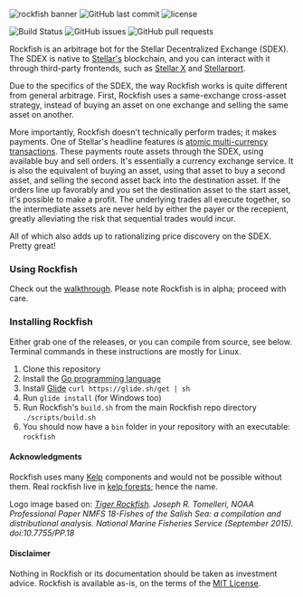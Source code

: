 ![rockfish banner](https://user-images.githubusercontent.com/43561569/52517026-2be8b480-2bfa-11e9-9f95-4379a7010ad1.png)
![GitHub last commit](https://img.shields.io/github/last-commit/Reidmcc/rockfish.svg?style=for-the-badge)
![license](https://img.shields.io/badge/License-MIT-blue.svg?style=for-the-badge&longCache=true)

![Build Status](https://travis-ci.com/Reidmcc/rockfish.svg?branch=master)
![GitHub issues](https://img.shields.io/github/issues/Reidmcc/rockfish.svg?style=flat-square&longCache=true)
![GitHub pull requests](https://img.shields.io/github/issues-pr/Reidmcc/rockfish.svg?style=flat-square&longCache=true)

Rockfish is an arbitrage bot for the Stellar Decentralized Exchange (SDEX). The SDEX is native to [Stellar's](https://www.stellar.org/) blockchain, and you can interact with it through third-party frontends, such as [Stellar X](https://www.stellarx.com/) and [Stellarport](https://stellarport.io/home).

Due to the specifics of the SDEX, the way Rockfish works is quite different from general arbitrage. First, Rockfish uses a same-exchange cross-asset strategy, instead of buying an asset on one exchange and selling the same asset on another.

More importantly, Rockfish doesn't technically perform trades; it makes payments. One of Stellar's headline features is [atomic multi-currency transactions](https://www.stellar.org/how-it-works/stellar-basics/explainers/#Multi-currency_transactions). These payments route assets through the SDEX, using available buy and sell orders. It's essentially a currency exchange service. It is also the equivalent of buying an asset, using that asset to buy a second asset, and selling the second asset back into the destination asset. If the orders line up favorably and you set the destination asset to the start asset, it's possible to make a profit. The underlying trades all execute together, so the intermediate assets are never held by either the payer or the recepient, greatly alleviating the risk that sequential trades would incur.

All of which also adds up to rationalizing price discovery on the SDEX. Pretty great!

### Using Rockfish

Check out the [walkthrough](https://github.com/Reidmcc/rockfish/blob/master/walkthrough.md). Please note Rockfish is in alpha; proceed with care.

### Installing Rockfish

Either grab one of the releases, or you can compile from source, see below. Terminal commands in these instructions are mostly for Linux.

1. Clone this repository
2. Install the [Go programming language](https://golang.org/)
3. Install [Glide](https://github.com/Masterminds/glide) `curl https://glide.sh/get | sh`
4. Run `glide install` (for Windows too)
5. Run Rockfish's `build.sh` from the main Rockfish repo directory `./scripts/build.sh`
6. You should now have a `bin` folder in your repository with an executable: `rockfish`

#### Acknowledgments

Rockfish uses many [Kelp](https://github.com/interstellar/kelp) components and would not be possible without them. Real rockfish live in [kelp forests](https://en.wikipedia.org/wiki/Kelp_forest); hence the name.

Logo image based on: _[Tiger Rockfish](https://commons.wikimedia.org/wiki/File:Tiger_rockfish_Joseph_R._Tomelleri.JPG). Joseph R. Tomelleri,  NOAA Professional Paper NMFS 18-Fishes of the Salish Sea: a compilation and distributional analysis. National Marine Fisheries Service (September 2015). doi:10.7755/PP.18_

#### Disclaimer

Nothing in Rockfish or its documentation should be taken as investment advice. Rockfish is available as-is, on the terms of the [MIT License](https://github.com/Reidmcc/rockfish/blob/master/LICENSE).
